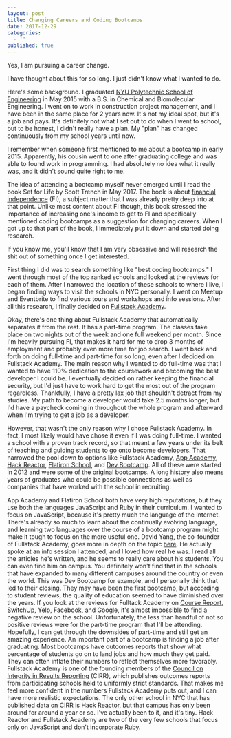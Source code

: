 ```yaml
---
layout: post
title: Changing Careers and Coding Bootcamps
date: 2017-12-29
categories:
  - ''
published: true
---
```

Yes, I am pursuing a career change.

I have thought about this for so long. I just didn't know what I wanted to do.

Here's some background. I graduated [NYU Polytechnic School of Engineering](http://engineering.nyu.edu/) in May 2015 with a B.S. in Chemical and Biomolecular Engineering. I went on to work in construction project management, and I have been in the same place for 2 years now. It's not my ideal spot, but it's a job and pays. It's definitely not what I set out to do when I went to school, but to be honest, I didn't really have a plan. My "plan" has changed continuously from my school years until now.

I remember when someone first mentioned to me about a bootcamp in early 2015. Apparently, his cousin went to one after graduating college and was able to found work in programming. I had absolutely no idea what it really was, and it didn't sound quite right to me.

The idea of attending a bootcamp myself never emerged until I read the book Set for Life by Scott Trench in May 2017. The book is about [financial independence](https://www.reddit.com/r/financialindependence/wiki/faq) (FI), a subject matter that I was already pretty deep into at that point. Unlike most content about FI though, this book stressed the importance of increasing one's income to get to FI and specifically mentioned coding bootcamps as a suggestion for changing careers. When I got up to that part of the book, I immediately put it down and started doing research.

If you know me, you'll know that I am very obsessive and will research the shit out of something once I get interested.

First thing I did was to search something like "best coding bootcamps." I went through most of the top ranked schools and looked at the reviews for each of them. After I narrowed the location of these schools to where I live, I began finding ways to visit the schools in NYC personally. I went on Meetup and Eventbrite to find various tours and workshops and info sessions. After all this research, I finally decided on [Fullstack Academy](https://www.fullstackacademy.com/).

Okay, there's one thing about Fullstack Academy that automatically separates it from the rest. It has a part-time program. The classes take place on two nights out of the week and one full weekend per month. Since I'm heavily pursuing FI, that makes it hard for me to drop 3 months of employment and probably even more time for job search. I went back and forth on doing full-time and part-time for so long, even after I decided on Fullstack Academy. The main reason why I wanted to do full-time was that I wanted to have 110% dedication to the coursework and becoming the best developer I could be. I eventually decided on rather keeping the financial security, but I'd just have to work hard to get the most out of the program regardless. Thankfully, I have a pretty lax job that shouldn't detract from my studies. My path to become a developer would take 2.5 months longer, but I'd have a paycheck coming in throughout the whole program and afterward when I'm trying to get a job as a developer.

However, that wasn't the only reason why I chose Fullstack Academy. In fact, I most likely would have chose it even if I was doing full-time. I wanted a school with a proven track record, so that meant a few years under its belt of teaching and guiding students to go onto become developers. That narrowed the pool down to options like Fullstack Academy, [App Academy](https://www.appacademy.io/), [Hack Reactor](https://www.hackreactor.com/), [Flatiron School](https://flatironschool.com/), and [Dev Bootcamp](https://devbootcamp.com/). All of these were started in 2012 and were some of the original bootcamps. A long history also means years of graduates who could be possible connections as well as companies that have worked with the school in recruiting.

App Academy and Flatiron School both have very high reputations, but they use both the languages JavaScript and Ruby in their curriculum. I wanted to focus on JavaScript, because it's pretty much the language of the Internet. There's already so much to learn about the continually evolving language, and learning two languages over the course of a bootcamp program might make it tough to focus on the more useful one. David Yang, the co-founder of Fullstack Academy, goes more in depth on the topic [here](https://www.fullstackacademy.com/blog/is-the-programming-language-taught-at-a-coding-bootcamp-important). He actually spoke at an info session I attended, and I loved how real he was. I read all the articles he's written, and he seems to really care about his students. You can even find him on campus. You definitely won't find that in the schools that have expanded to many different campuses around the country or even the world. This was Dev Bootcamp for example, and I personally think that led to their closing. They may have been the first bootcamp, but according to student reviews, the quality of education seemed to have diminished over the years. If you look at the reviews for Fulltack Academy on [Course Report](https://www.coursereport.com/), [SwitchUp](https://www.switchup.org/), Yelp, Facebook, and Google, it's almost impossible to find a negative review on the school. Unfortunately, the less than handful of not so positive reviews were for the part-time program that I'll be attending. Hopefully, I can get through the downsides of part-time and still get an amazing experience. An important part of a bootcamp is finding a job after graduating. Most bootcamps have outcomes reports that show what percentage of students go on to land jobs and how much they get paid. They can often inflate their numbers to reflect themselves more favorably. Fullstack Academy is one of the founding members of the [Council on Integrity in Results Reporting](https://cirr.org/) (CIRR), which publishes outcomes reports from participating schools held to uniformly strict standards. That makes me feel more confident in the numbers Fullstack Academy puts out, and I can have more realistic expectations. The only other school in NYC that has published data on CIRR is Hack Reactor, but that campus has only been around for around a year or so. I've actually been to it, and it's tiny. Hack Reactor and Fullstack Academy are two of the very few schools that focus only on JavaScript and don't incorporate Ruby.

